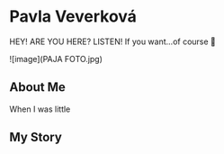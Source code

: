 # Pavla Veverková
HEY! ARE YOU HERE? LISTEN! 
If you want...of course 🦖

![image](PAJA FOTO.jpg)

## About Me
When I was little

## My Story



